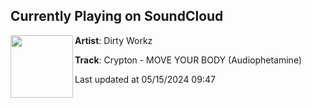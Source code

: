 ## Currently Playing on SoundCloud

[<img align="left" width="100" src="https://i1.sndcdn.com/artworks-DselcO8XPnKrK4Y1-mTIf2w-t500x500.jpg">](https://soundcloud.com/dirtyworkzofficial/crypton-move-your-body-audiophetamine?in=saxurn/sets/twisted-metal)

**Artist**: Dirty Workz 

**Track**: Crypton - MOVE YOUR BODY (Audiophetamine)

Last updated at 05/15/2024 09:47
